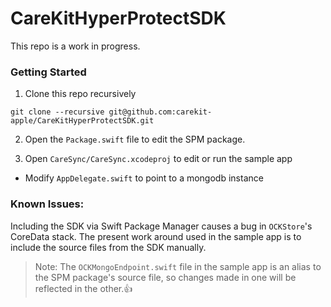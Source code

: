# CareKitHyperProtectSDK

This repo is a work in progress.

### Getting Started
1. Clone this repo recursively
```
git clone --recursive git@github.com:carekit-apple/CareKitHyperProtectSDK.git
```

2. Open the `Package.swift` file to edit the SPM package.

3. Open `CareSync/CareSync.xcodeproj` to edit or run the sample app
  - Modify `AppDelegate.swift` to point to a mongodb instance

### Known Issues: 
Including the SDK via Swift Package Manager causes a bug in `OCKStore`'s CoreData stack. The present work around used in the sample app is to include the source files from the SDK manually. 
> Note: The `OCKMongoEndpoint.swift` file in the sample app is an alias to the SPM package's source file, so changes made in one will be reflected in the other.👍
